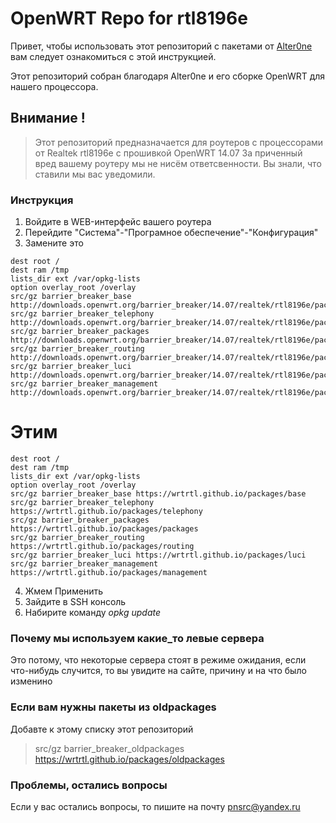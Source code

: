 # OpenWRT Repo for rtl8196e
Привет, чтобы использовать этот репозиторий с пакетами от [Alter0ne](https://github.com/Alter0ne/rtl8196e/) вам следует ознакомиться с этой инструкцией.

Этот репозиторий собран благодаря Alter0ne и его сборке OpenWRT для нашего процессора.

## Внимание ! 
>Этот репозиторий предназначается для роутеров с процессорами от 
> Realtek  rtl8196e с прошивкой OpenWRT 14.07
> За приченный вред вашему роутеру мы не нисём ответсвенности. 
> Вы знали, что ставили мы вас уведомили.

### Инструкция
1. Войдите в WEB-интерфейс вашего роутера
2. Перейдите "Система"-"Програмное обеспечение"-"Конфигурация"
3. Замените это
```
dest root /
dest ram /tmp
lists_dir ext /var/opkg-lists
option overlay_root /overlay
src/gz barrier_breaker_base http://downloads.openwrt.org/barrier_breaker/14.07/realtek/rtl8196e/packages/base
src/gz barrier_breaker_telephony http://downloads.openwrt.org/barrier_breaker/14.07/realtek/rtl8196e/packages/telephony
src/gz barrier_breaker_packages http://downloads.openwrt.org/barrier_breaker/14.07/realtek/rtl8196e/packages/packages
src/gz barrier_breaker_routing http://downloads.openwrt.org/barrier_breaker/14.07/realtek/rtl8196e/packages/routing
src/gz barrier_breaker_luci http://downloads.openwrt.org/barrier_breaker/14.07/realtek/rtl8196e/packages/luci
src/gz barrier_breaker_management http://downloads.openwrt.org/barrier_breaker/14.07/realtek/rtl8196e/packages/management
```
# Этим
```
dest root /
dest ram /tmp
lists_dir ext /var/opkg-lists
option overlay_root /overlay
src/gz barrier_breaker_base https://wrtrtl.github.io/packages/base
src/gz barrier_breaker_telephony https://wrtrtl.github.io/packages/telephony
src/gz barrier_breaker_packages https://wrtrtl.github.io/packages/packages
src/gz barrier_breaker_routing https://wrtrtl.github.io/packages/routing
src/gz barrier_breaker_luci https://wrtrtl.github.io/packages/luci
src/gz barrier_breaker_management https://wrtrtl.github.io/packages/management
```
4. Жмем Применить
5. Зайдите в SSH консоль
6. Набирите команду *opkg update*
### Почему мы используем какие_то левые сервера
Это потому, что некоторые сервера стоят в режиме ожидания, если что-нибудь случится, то вы увидите на сайте, причину и на что было изменино

### Если вам нужны пакеты из oldpackages
Добавте к этому списку этот репозиторий
> src/gz barrier_breaker_oldpackages https://wrtrtl.github.io/packages/oldpackages

### Проблемы, остались вопросы

Если у вас остались вопросы, то пишите на почту pnsrc@yandex.ru
